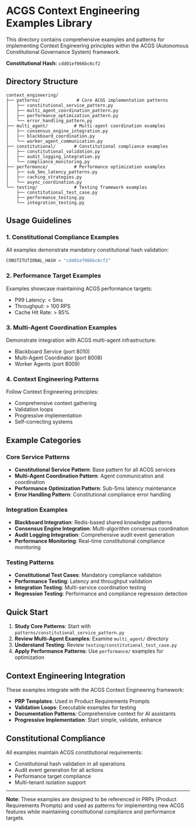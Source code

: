 # ACGS Context Engineering Examples Library

This directory contains comprehensive examples and patterns for implementing Context Engineering principles within the ACGS (Autonomous Constitutional Governance System) framework.

**Constitutional Hash:** `cdd01ef066bc6cf2`

## Directory Structure

```
context_engineering/
├── patterns/              # Core ACGS implementation patterns
│   ├── constitutional_service_pattern.py
│   ├── multi_agent_coordination_pattern.py
│   ├── performance_optimization_pattern.py
│   └── error_handling_pattern.py
├── multi_agent/          # Multi-agent coordination examples
│   ├── consensus_engine_integration.py
│   ├── blackboard_coordination.py
│   └── worker_agent_communication.py
├── constitutional/       # Constitutional compliance examples
│   ├── constitutional_validation.py
│   ├── audit_logging_integration.py
│   └── compliance_monitoring.py
├── performance/          # Performance optimization examples
│   ├── sub_5ms_latency_patterns.py
│   ├── caching_strategies.py
│   └── async_coordination.py
└── testing/              # Testing framework examples
    ├── constitutional_test_case.py
    ├── performance_testing.py
    └── integration_testing.py
```

## Usage Guidelines

### 1. Constitutional Compliance Examples
All examples demonstrate mandatory constitutional hash validation:
```python
CONSTITUTIONAL_HASH = "cdd01ef066bc6cf2"
```

### 2. Performance Target Examples
Examples showcase maintaining ACGS performance targets:
- P99 Latency: < 5ms
- Throughput: > 100 RPS
- Cache Hit Rate: > 85%

### 3. Multi-Agent Coordination Examples
Demonstrate integration with ACGS multi-agent infrastructure:
- Blackboard Service (port 8010)
- Multi-Agent Coordinator (port 8008)
- Worker Agents (port 8009)

### 4. Context Engineering Patterns
Follow Context Engineering principles:
- Comprehensive context gathering
- Validation loops
- Progressive implementation
- Self-correcting systems

## Example Categories

### Core Service Patterns
- **Constitutional Service Pattern**: Base pattern for all ACGS services
- **Multi-Agent Coordination Pattern**: Agent communication and coordination
- **Performance Optimization Pattern**: Sub-5ms latency maintenance
- **Error Handling Pattern**: Constitutional compliance error handling

### Integration Examples
- **Blackboard Integration**: Redis-based shared knowledge patterns
- **Consensus Engine Integration**: Multi-algorithm consensus coordination
- **Audit Logging Integration**: Comprehensive audit event generation
- **Performance Monitoring**: Real-time constitutional compliance monitoring

### Testing Patterns
- **Constitutional Test Cases**: Mandatory compliance validation
- **Performance Testing**: Latency and throughput validation
- **Integration Testing**: Multi-service coordination testing
- **Regression Testing**: Performance and compliance regression detection

## Quick Start

1. **Study Core Patterns**: Start with `patterns/constitutional_service_pattern.py`
2. **Review Multi-Agent Examples**: Examine `multi_agent/` directory
3. **Understand Testing**: Review `testing/constitutional_test_case.py`
4. **Apply Performance Patterns**: Use `performance/` examples for optimization

## Context Engineering Integration

These examples integrate with the ACGS Context Engineering framework:
- **PRP Templates**: Used in Product Requirements Prompts
- **Validation Loops**: Executable examples for testing
- **Documentation Patterns**: Comprehensive context for AI assistants
- **Progressive Implementation**: Start simple, validate, enhance

## Constitutional Compliance

All examples maintain ACGS constitutional requirements:
- Constitutional hash validation in all operations
- Audit event generation for all actions
- Performance target compliance
- Multi-tenant isolation support

---

**Note**: These examples are designed to be referenced in PRPs (Product Requirements Prompts) and used as patterns for implementing new ACGS features while maintaining constitutional compliance and performance targets.